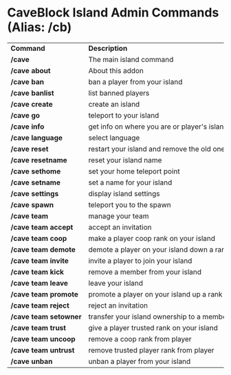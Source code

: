 <h1><b>CaveBlock Island Admin Commands </b>(Alias: /cb)</h2>
<table width="100%" align="center">
<tr>
<td align='left'><b>Command</b></td>
<td align='left'><b>Description</b></td>
<td align='left'><b>Permission</b></td>
</tr>
<tr>
<td align='left' nowrap=nowrap><b>/cave</b></td>
<td align='left' nowrap=nowrap>The main island command</td>
<td align='left' nowrap=nowrap>caveblock.island</td>
</tr>
<tr>
<td align='left' nowrap=nowrap><b>/cave about</b></td>
<td align='left' nowrap=nowrap>About this addon</td>
<td align='left' nowrap=nowrap>caveblock.island.info</td>
</tr>
<tr>
<td align='left' nowrap=nowrap><b>/cave ban <player></b></td>
<td align='left' nowrap=nowrap>ban a player from your island</td>
<td align='left' nowrap=nowrap>caveblock.island.ban</td>
</tr>
<tr>
<td align='left' nowrap=nowrap><b>/cave banlist</b></td>
<td align='left' nowrap=nowrap>list banned players</td>
<td align='left' nowrap=nowrap>caveblock.island.ban</td>
</tr>
<tr>
<td align='left' nowrap=nowrap><b>/cave create</b></td>
<td align='left' nowrap=nowrap>create an island</td>
<td align='left' nowrap=nowrap>caveblock.island.create</td>
</tr>
<tr>
<td align='left' nowrap=nowrap><b>/cave go</b></td>
<td align='left' nowrap=nowrap>teleport to your island</td>
<td align='left' nowrap=nowrap>caveblock.island.home</td>
</tr>
<tr>
<td align='left' nowrap=nowrap><b>/cave info <player></b></td>
<td align='left' nowrap=nowrap>get info on where you are or player's island</td>
<td align='left' nowrap=nowrap>caveblock.island.info</td>
</tr>
<tr>
<td align='left' nowrap=nowrap><b>/cave language</b></td>
<td align='left' nowrap=nowrap>select language</td>
<td align='left' nowrap=nowrap>caveblock.island.language</td>
</tr>
<tr>
<td align='left' nowrap=nowrap><b>/cave reset</b></td>
<td align='left' nowrap=nowrap>restart your island and remove the old one</td>
<td align='left' nowrap=nowrap>caveblock.island.reset</td>
</tr>
<tr>
<td align='left' nowrap=nowrap><b>/cave resetname</b></td>
<td align='left' nowrap=nowrap>reset your island name</td>
<td align='left' nowrap=nowrap>caveblock.mod.resetname</td>
</tr>
<tr>
<td align='left' nowrap=nowrap><b>/cave sethome</b></td>
<td align='left' nowrap=nowrap>set your home teleport point</td>
<td align='left' nowrap=nowrap>caveblock.island.sethome</td>
</tr>
<tr>
<td align='left' nowrap=nowrap><b>/cave setname <name></b></td>
<td align='left' nowrap=nowrap>set a name for your island</td>
<td align='left' nowrap=nowrap>caveblock.island.name</td>
</tr>
<tr>
<td align='left' nowrap=nowrap><b>/cave settings</b></td>
<td align='left' nowrap=nowrap>display island settings</td>
<td align='left' nowrap=nowrap>caveblock.island.settings</td>
</tr>
<tr>
<td align='left' nowrap=nowrap><b>/cave spawn</b></td>
<td align='left' nowrap=nowrap>teleport you to the spawn</td>
<td align='left' nowrap=nowrap>caveblock.island.home</td>
</tr>
<tr>
<td align='left' nowrap=nowrap><b>/cave team</b></td>
<td align='left' nowrap=nowrap>manage your team</td>
<td align='left' nowrap=nowrap>caveblock.island.team</td>
</tr>
<tr>
<td align='left' nowrap=nowrap><b>/cave team accept</b></td>
<td align='left' nowrap=nowrap>accept an invitation</td>
<td align='left' nowrap=nowrap>caveblock.island.team</td>
</tr>
<tr>
<td align='left' nowrap=nowrap><b>/cave team coop <player></b></td>
<td align='left' nowrap=nowrap>make a player coop rank on your island</td>
<td align='left' nowrap=nowrap>caveblock.island.team.coop</td>
</tr>
<tr>
<td align='left' nowrap=nowrap><b>/cave team demote <player></b></td>
<td align='left' nowrap=nowrap>demote a player on your island down a rank</td>
<td align='left' nowrap=nowrap>caveblock.island.team.trust</td>
</tr>
<tr>
<td align='left' nowrap=nowrap><b>/cave team invite</b></td>
<td align='left' nowrap=nowrap>invite a player to join your island</td>
<td align='left' nowrap=nowrap>caveblock.island,team</td>
</tr>
<tr>
<td align='left' nowrap=nowrap><b>/cave team kick <player></b></td>
<td align='left' nowrap=nowrap>remove a member from your island</td>
<td align='left' nowrap=nowrap>caveblock.island.team</td>
</tr>
<tr>
<td align='left' nowrap=nowrap><b>/cave team leave</b></td>
<td align='left' nowrap=nowrap>leave your island</td>
<td align='left' nowrap=nowrap>caveblock.island.team</td>
</tr>
<tr>
<td align='left' nowrap=nowrap><b>/cave team promote <player></b></td>
<td align='left' nowrap=nowrap>promote a player on your island up a rank</td>
<td align='left' nowrap=nowrap>caveblock.island.team.trust</td>
</tr>
<tr>
<td align='left' nowrap=nowrap><b>/cave team reject</b></td>
<td align='left' nowrap=nowrap>reject an invitation</td>
<td align='left' nowrap=nowrap>caveblock.island.team</td>
</tr>
<tr>
<td align='left' nowrap=nowrap><b>/cave team setowner <player></b></td>
<td align='left' nowrap=nowrap>transfer your island ownership to a member</td>
<td align='left' nowrap=nowrap>caveblock.island.team</td>
</tr>
<tr>
<td align='left' nowrap=nowrap><b>/cave team trust <player></b></td>
<td align='left' nowrap=nowrap>give a player trusted rank on your island</td>
<td align='left' nowrap=nowrap>caveblock.island.team.trust</td>
</tr>
<tr>
<td align='left' nowrap=nowrap><b>/cave team uncoop <player></b></td>
<td align='left' nowrap=nowrap>remove a coop rank from player</td>
<td align='left' nowrap=nowrap>caveblock.island.team.coop</td>
</tr>
<tr>
<td align='left' nowrap=nowrap><b>/cave team untrust <player></b></td>
<td align='left' nowrap=nowrap>remove trusted player rank from player</td>
<td align='left' nowrap=nowrap>caveblock.island.team.trust</td>
</tr>
<tr>
<td align='left' nowrap=nowrap><b>/cave unban <player></b></td>
<td align='left' nowrap=nowrap>unban a player from your island</td>
<td align='left' nowrap=nowrap>caveblock.island.ban</td>
</tr>
</table>